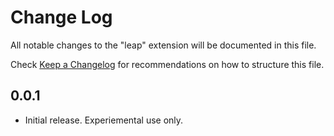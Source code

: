 # Change Log

All notable changes to the "leap" extension will be documented in this file.

Check [Keep a Changelog](http://keepachangelog.com/) for recommendations on how to structure this file.

## 0.0.1

- Initial release. Experiemental use only.
